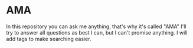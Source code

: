 # AMA
In this repository you can ask me anything, that's why it's called "AMA" I'll try to answer all questions as best I can, but I can't promise anything. I will add tags to make searching easier.
